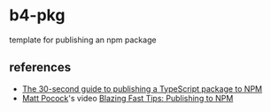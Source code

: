 # b4-pkg

template for publishing an npm package

## references

- [The 30-second guide to publishing a TypeScript package to NPM](https://cameronnokes.com/blog/the-30-second-guide-to-publishing-a-typescript-package-to-npm/)
- [Matt Pocock](https://twitter.com/mattpocockuk)'s video [Blazing Fast Tips: Publishing to NPM](https://www.youtube.com/watch?v=eh89VE3Mk5g)
